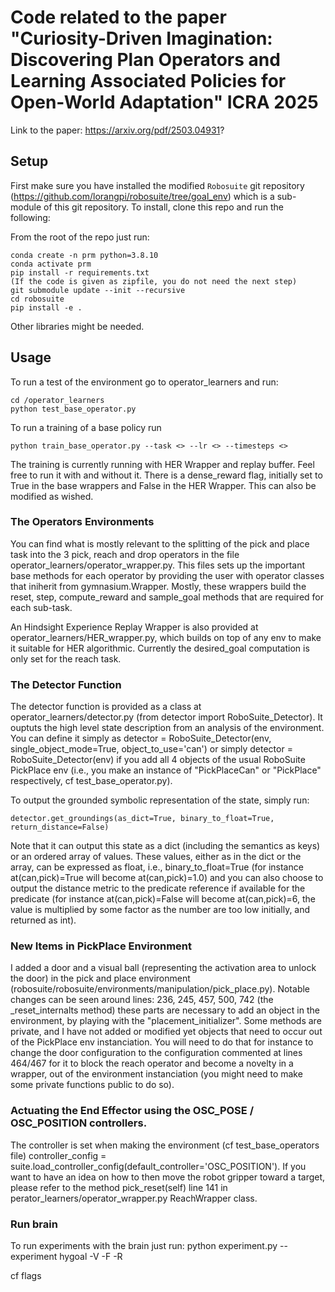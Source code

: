 # Code related to the paper "Curiosity-Driven Imagination: Discovering Plan Operators and Learning Associated Policies for Open-World Adaptation" ICRA 2025

Link to the paper: https://arxiv.org/pdf/2503.04931?

## Setup

First make sure you have installed the modified `Robosuite` git repository (https://github.com/lorangpi/robosuite/tree/goal_env) which is a sub-module of this git repository.
To install, clone this repo and run the following:

From the root of the repo just run:
```
conda create -n prm python=3.8.10
conda activate prm
pip install -r requirements.txt
(If the code is given as zipfile, you do not need the next step)
git submodule update --init --recursive
cd robosuite
pip install -e .
```
Other libraries might be needed.


## Usage

To run a test of the environment go to operator_learners and run:

```
cd /operator_learners
python test_base_operator.py
```

To run a training of a base policy run
```
python train_base_operator.py --task <> --lr <> --timesteps <>
```
The training is currently running with HER Wrapper and replay buffer. Feel free to run it with and without it. There is a dense_reward flag, initially set to True in the base wrappers and False in the HER Wrapper. This can also be modified as wished.

### The Operators Environments

You can find what is mostly relevant to the splitting of the pick and place task into the 3 pick, reach and drop operators in the file operator_learners/operator_wrapper.py. This files sets up the important base methods for each operator by providing the user with operator classes that iniherit from gymnasium.Wrapper. Mostly, these wrappers build the reset, step, compute_reward and sample_goal methods that are required for each sub-task.

An Hindsight Experience Replay Wrapper is also provided at operator_learners/HER_wrapper.py, which builds on top of any env to make it suitable for HER algorithmic. Currently the desired_goal computation is only set for the reach task.

### The Detector Function

The detector function is provided as a class at operator_learners/detector.py (from detector import RoboSuite_Detector). It ouptuts the high level state description from an analysis of the environment. You can define it simply as detector = RoboSuite_Detector(env, single_object_mode=True, object_to_use='can') or simply detector = RoboSuite_Detector(env) if you add all 4 objects of the usual RoboSuite PickPlace env (i.e., you make an instance of "PickPlaceCan" or "PickPlace" respectively, cf test_base_operator.py).

To output the grounded symbolic representation of the state, simply run:

```
detector.get_groundings(as_dict=True, binary_to_float=True, return_distance=False)
```
Note that it can output this state as a dict (including the semantics as keys) or an ordered array of values. These values, either as in the dict or the array, can be expressed as float, i.e., binary_to_float=True (for instance at(can,pick)=True will become at(can,pick)=1.0) and you can also choose to output the distance metric to the predicate reference if available for the predicate (for instance at(can,pick)=False will become at(can,pick)=6, the value is multiplied by some factor as the number are too low initially, and returned as int).

### New Items in PickPlace Environment

I added a door and a visual ball (representing the activation area to unlock the door) in the pick and place environment (robosuite/robosuite/environments/manipulation/pick_place.py). Notable changes can be seen around lines: 236, 245, 457, 500, 742 (the _reset_internalts method) these parts are necessary to add an object in the environment, by playing with the "placement_initializer". Some methods are private, and I have not added or modified yet objects that need to occur out of the PickPlace env instanciation. You will need to do that for instance to change the door configuration to the configuration commented at lines 464/467 for it to block the reach operator and become a novelty in a wrapper, out of the environment instanciation (you might need to make some private functions public to do so).

### Actuating the End Effector using the OSC_POSE / OSC_POSITION controllers. 

The controller is set when making the environment (cf test_base_operators file) controller_config = suite.load_controller_config(default_controller='OSC_POSITION'). If you want to have an idea on how to then move the robot gripper toward a target, please refer to the method pick_reset(self) line 141 in perator_learners/operator_wrapper.py ReachWrapper class.

### Run brain

To run experiments with the brain just run:
python experiment.py --experiment hygoal -V -F -R

cf flags
